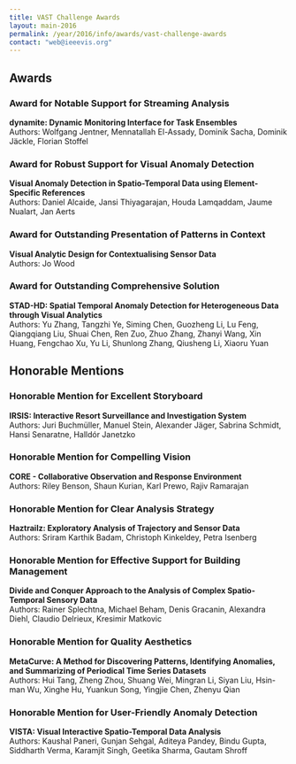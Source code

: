 ```yaml
---
title: VAST Challenge Awards
layout: main-2016
permalink: /year/2016/info/awards/vast-challenge-awards
contact: "web@ieeevis.org"
---
```


## Awards

### Award for Notable Support for Streaming Analysis

**dynamite: Dynamic Monitoring Interface for Task Ensembles**
<br/>
Authors: Wolfgang Jentner, Mennatallah El-Assady, Dominik Sacha, Dominik Jäckle, Florian Stoffel

### Award for Robust Support for Visual Anomaly Detection

**Visual Anomaly Detection in Spatio-Temporal Data using Element-Specific References**
<br/>
Authors: Daniel Alcaide, Jansi Thiyagarajan, Houda Lamqaddam, Jaume Nualart, Jan Aerts

### Award for Outstanding Presentation of Patterns in Context

**Visual Analytic Design for Contextualising Sensor Data**
<br/>
Authors: Jo Wood

### Award for Outstanding Comprehensive Solution

**STAD-HD: Spatial Temporal Anomaly Detection for Heterogeneous Data through Visual Analytics**
<br/>
Authors: Yu Zhang, Tangzhi Ye, Siming Chen, Guozheng Li, Lu Feng, Qiangqiang Liu, Shuai Chen, Ren Zuo, Zhuo Zhang, Zhanyi Wang, Xin Huang, Fengchao Xu, Yu Li, Shunlong Zhang, Qiusheng Li, Xiaoru Yuan 

## Honorable Mentions

### Honorable Mention for Excellent Storyboard

**IRSIS: Interactive Resort Surveillance and Investigation System**
<br/>
Authors: Juri Buchmüller, Manuel Stein, Alexander Jäger, Sabrina Schmidt, Hansi Senaratne, Halldór Janetzko

### Honorable Mention for Compelling Vision

**CORE - Collaborative Observation and Response Environment**
<br/>
Authors: Riley Benson, Shaun Kurian, Karl Prewo, Rajiv Ramarajan

### Honorable Mention for Clear Analysis Strategy

**Haztrailz: Exploratory Analysis of Trajectory and Sensor Data**
<br/>
Authors: Sriram Karthik Badam, Christoph Kinkeldey, Petra Isenberg

### Honorable Mention for Effective Support for Building Management

**Divide and Conquer Approach to the Analysis of Complex Spatio-Temporal Sensory Data**
<br/>
Authors: Rainer Splechtna, Michael Beham, Denis Gracanin, Alexandra Diehl, Claudio Delrieux, Kresimir Matkovic

### Honorable Mention for Quality Aesthetics

**MetaCurve: A Method for Discovering Patterns, Identifying Anomalies, and Summarizing of Periodical Time Series Datasets**
<br/>
Authors: Hui Tang, Zheng Zhou, Shuang Wei, Mingran Li, Siyan Liu, Hsin-man Wu, Xinghe Hu, Yuankun Song, Yingjie Chen, Zhenyu Qian

### Honorable Mention for User-Friendly Anomaly Detection

**VISTA: Visual Interactive Spatio-Temporal Data Analysis**
<br/>
Authors: Kaushal Paneri, Gunjan Sehgal, Aditeya Pandey, Bindu Gupta, Siddharth Verma, Karamjit Singh, Geetika Sharma, Gautam Shroff
